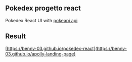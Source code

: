 ## Pokedex progetto react

Pokedex React UI with [pokeapi api](https://pokeapi.co/)

## Result

[https://benny-03.github.io/pokedex-react](https://benny-03.github.io/apolly-landing-page)
